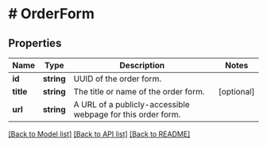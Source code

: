 # # OrderForm

## Properties

Name | Type | Description | Notes
------------ | ------------- | ------------- | -------------
**id** | **string** | UUID of the order form. |
**title** | **string** | The title or name of the order form. | [optional]
**url** | **string** | A URL of a publicly-accessible webpage for this order form. |

[[Back to Model list]](../../README.md#models) [[Back to API list]](../../README.md#endpoints) [[Back to README]](../../README.md)
